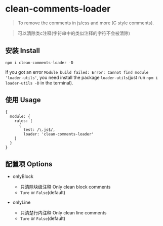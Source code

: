 # clean-comments-loader

> To remove the comments in js/css and more (C style comments).

> 可以清除类c注释(字符串中的类似注释的字符不会被清除)

## 安装 Install

`npm i clean-comments-loader -D`

If you got an error `Module build failed: Error: Cannot find module 'loader-utils'`, you need install the package `loader-utils`(just run `npm i loader-utils -D` in the terminal).

## 使用 Usage

```
{
  module: {
    rules: [
      {
        test: /\.js$/,
        loader: 'clean-comments-loader'
    ]
  }
}
```

## 配置项 Options

- onlyBlock
  - 只清除块级注释 Only clean block comments
  - `Ture` or `False`(default)

- onlyLine
  - 只清楚行内注释 Only clean line comments
  - `Ture` or `False`(default)

